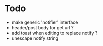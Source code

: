 # Todo
- make generic 'notifier' interface
- header/post body for get url ?
- add toast when editing to replace notify ?
- unescape notify string
